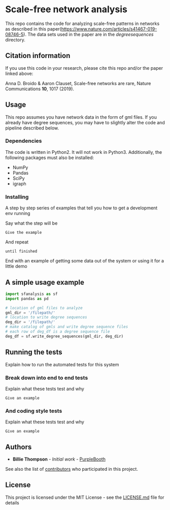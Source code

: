 # Scale-free network analysis

This repo contains the code for analyzing scale-free patterns in networks as described in this paper(https://www.nature.com/articles/s41467-019-08746-5). The data sets used in the paper are in the *degreesequences* directory.

## Citation information

If you use this code in your research, please cite this repo and/or the paper linked above:

 Anna D. Broido & Aaron Clauset, Scale-free networks are rare, Nature Communications **10**, 1017 (2019).

## Usage

This repo assumes you have network data in the form of gml files. If you already have degree sequences, you may have to slightly alter the code and pipeline described below.

### Dependencies
The code is written in Python2. It will not work in Python3. Additionally, the following packages must also be installed:
* NumPy
* Pandas
* SciPy
* igraph

### Installing

A step by step series of examples that tell you how to get a development env running

Say what the step will be

```
Give the example
```

And repeat

```
until finished
```

End with an example of getting some data out of the system or using it for a little demo

## A simple usage example
```python
import sfanalysis as sf
import pandas as pd

# location of gml files to analyze
gml_dir = '/filepath/'
# location to write degree sequences
deg_dir = '/filepath/'
# make catalog of gmls and write degree sequence files
# each row of deg_df is a degree sequence file
deg_df = sf.write_degree_sequences(gml_dir, deg_dir)
```

## Running the tests

Explain how to run the automated tests for this system

### Break down into end to end tests

Explain what these tests test and why

```
Give an example
```

### And coding style tests

Explain what these tests test and why

```
Give an example
```



## Authors

* **Billie Thompson** - *Initial work* - [PurpleBooth](https://github.com/PurpleBooth)

See also the list of [contributors](https://github.com/your/project/contributors) who participated in this project.

## License

This project is licensed under the MIT License - see the [LICENSE.md](LICENSE.md) file for details
